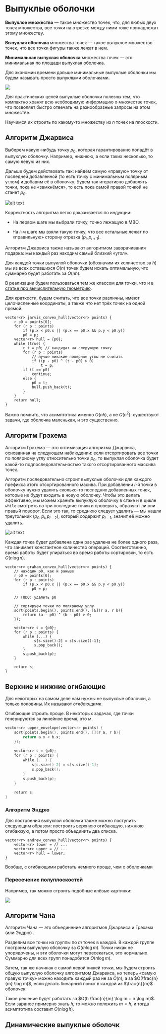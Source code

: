 # Выпуклые оболочки

**Выпуклое множество** — такое множество точек, что, для любых двух точек множества, все точки на отрезке между ними тоже принадлежат этому множеству.

**Выпуклая оболочка** множества точек — такое выпуклое множество точек, что все точки фигуры также лежат в нем.

**Минимальная выпуклая оболочка** множества точек — это минимальная по площади выпуклая оболочка.

Для экономии времени дальше минимальные выпуклые оболочки мы будем называть просто выпуклыми оболочками.

![](https://upload.wikimedia.org/wikipedia/commons/thumb/d/de/ConvexHull.svg/220px-ConvexHull.svg.png)

Для практических целей выпуклые оболочки полезны тем, что компактно хранят  всю необходимую информацию о множестве точек, что позволяет быстро отвечать на разнообразные запросы на этом множестве.

Научимся их строить по какому-то множеству из $n$ точек на плоскости.

## Алгоритм Джарвиса

Выберем какую-нибудь точку $p_0$, которая гарантированно попадёт в выпуклую оболочку. Например, нижнюю, а если таких несколько, то самую левую из них.

Дальше будем действовать так: найдём самую «правую» точку от последней добавленной (то есть точку с минимальным полярным углом) и добавим её в оболочку. Будем так итеративно добавлять точки, пока не «замкнёмся», то есть пока самой правой точкой не станет $p_0$. 

![alt text](http://neerc.ifmo.ru/wiki/images/b/b3/Graham1.png)

Корректность алгоритма легко доказывается по индукции:

* На первом шаге мы выбрали точку, точно лежащую в МВО.

* На $i$-м шаге мы взяли такую точку, что все остальные лежат по «правильную» сторону отрезка $(p_i, p_{i+1})$.

Алгоритм Джарвиса также называют алгоритмом заворачивания подарка: мы каждый раз находим самый близкий «угол».

Для каждой точки выпуклой оболочки (обозначим их количество за $h$) мы из всех оставшихся $O(n)$ точек будем искать оптимальную, что суммарно будет работать за $O(n h)$.

В реализации будем пользоваться тем же классом для точки, что и в [статье про вычислительную геометрию](https://algorithmica.org/ru/geometry).

Для краткости, будем считать, что все точки различны, имеют целочисленные координаты, а также что нет трёх точек на одной прямой.

```
vector<r> jarvis_convex_hull(vector<r> points) {
    r p0 = points[0];
    for (r p : points)
        if (p.x < p0.x || (p.x == p0.x && p.y < p0.y))
        p0 = p;
    vector<r> hull = {p0};
    while (true) {
        r t = p0; // кандидат на следующую точку
        for (r p : points)
            // лучше никакие полярные углы не считать
            if ((p - p0) ^ (t - p0) > 0)
                t = p;
        if (t == p0)
            continue;
        else {
            p0 = t;
            hull.push_back(t);
        }
    }
    return hull;
}
```

Важно помнить, что асимптотика именно $O(nh)$, а не $O(n^2)$: существуют задачи, где оболочка маленькая, и это существенно.

## Алгоритм Грэхема

Алгоритм Грэхема — это оптимизация алгоритма Джарвиса, основанная на следующем наблюдении: если отсортировать все точки по полярному углу относительно точки $p_0$, то выпуклая оболочка будет какой-то подпоследовательностью такого отсортированного массива точек.

Алгоритм последовательно строит выпуклые оболочки для каждого префикса этого отсортированного масива. При добавлении $i$-й точки в оболочку нужно удалить сколько-то последних добавленных точек, которые не будут входить в новую оболочку. Чтобы это делать эффективно, мы можем хранить выпуклую оболочку в стэке и в цикле `while` смотреть на три последние точки и проверять, образуют ли они правый поворот. Если это так, то среднюю следует удалить — мы нашли треугольник $(p_0, p_i, p_{i-2})$, который содержит $p_{i-1}$, значит её можно удалить.

![alt text](https://cdn.turkaramamotoru.com/ru/algoritm-grehema-4131.jpg)

Каждая точка будет добавлена один раз удалена не более одного раза, что занимает константное количество операций. Соответственно, время работы будет упираться во время работы сортировки, то есть $O(n \log n)$.

```
vector<r> graham_convex_hull(vector<r> points) {
    // находим p0, как и раньше
    r p0 = points[0];
    for (r p : points)
        if (p.x < p0.x || (p.x == p0.x && p.y < p0.y))
            p0 = p;
 
    // TODO: удалить p0

    // сортируем точки по полярному углу    
    sort(points.begin(), points.end(), [&](r a, r b){
        return (a - p0) ^ (b - p0) > 0;
    });
    
    vector<r> s = {p0};
    for (r p : points) {
        while (...) {
             s[s.size()-2] = s[s.size()-1];
             s.pop_back();            
        }
        s.push_back(p);
    }
    
    return s;
}
```

## Верхние и нижние огибающие

Для некоторых на самом деле нам нужны не выпуклые оболочки, а только половины. Их называют *огибающими*.

Огибающие строить проще. В некоторых задачах, где точки генерируются за линейное время, это м.

```c++
vector<r> upper_envelope(vector<r> points) {
    sort(points.begin(), points.end(), [](r a, r b){
        return a.x < b.x;
    });
    
    vector<r> s = {p0};
    for (r p : points) {
        while (...) {
            s[s.size()-2] = s[s.size()-1];
            s.pop_back();
        }
        s.push_back(p);
    }
    
    return s;
}
```

### Алгоритм Эндрю

Для построения выпуклой оболочки также можно поступить следующим образом: построить верхнюю огибающую, нижнюю огибаюзую, а потом просто объединить два списка.

```
vector<r> andrew_convex_hull(vector<r> points) {
    vector<r> lower = // ...
    vector<r> upper = // ...
    vector<r> hull = lower;        
}
```

Вообще, с огибающими работать немного проще, чем с оболочками

### Пересечение полуплоскостей

Например, так можно строить подобные клёвые картинки:

![](https://upload.wikimedia.org/wikipedia/commons/thumb/2/20/Coloured_Voronoi_2D.svg/220px-Coloured_Voronoi_2D.svg.png)

## Алгоритм Чана

Алгоритм Чана — это объединение алгоритмов Джарвиса и Грэхэма (или Эндрю) .

Разделим все точки на группы по $m$ точек в каждой. В каждой группе построим выпуклую оболочку за $O(m \log m)$. Точки никак не упорядочены, и эти оболочки могут пересекаться, это нормально. Суммарно для всех групп понадобится $O(n \log m)$.

Затем, так же начиная с самой левой нижей точки, мы будем строить общую выпуклую оболочку алгоритмом Джарвиса, но теперь «самую правую точку» можно находить каждый раз не за $O(n)$, а за $O(\frac{n}{m} \log m)$, если делать бинарный поиск в каждой из $\frac{n}{m}$ оболочек.

Такое решение будет работать за $O(h \frac{n}{m} \log m + n \log m)$. Если заранее примерно знать $h$, то можно положить $m = h$, и тогда асимптотипа составит $O(n \log h)$.

## Динамические выпуклые оболочк
